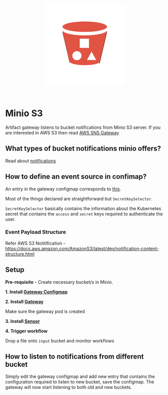 <p align="center">
  <img src="https://github.com/argoproj/argo-events/blob/ebdbdd4a2a8ce47a0fc6e9a6a63531be2c26148a/docs/assets/s3.png?raw=true" alt="Minio S3"/>
</p>

<br/>


# Minio S3

Artifact gateway listens to bucket notifications from Minio S3 server. If you are interested in AWS S3 then 
read [AWS SNS Gateway](../../community/aws-sns/README.md) 

## What types of bucket notifications minio offers?
Read about [notifications](https://docs.minio.io/docs/minio-bucket-notification-guide.html)

## How to define an event source in confimap?
An entry in the gateway configmap corresponds to [this](https://github.com/argoproj/argo-events/blob/a913dafbf000eb05401ef2c847b29152af82977f/pkg/apis/common/s3.go#L26-L33).

Most of the things declared are straightforward but `SecretKeySelector`. 

`SecretKeySelector` basically contains the information about the Kubernetes secret that 
contains the `access` and `secret` keys required to authenticate the user.

### Event Payload Structure
Refer AWS S3 Notitification - https://docs.aws.amazon.com/AmazonS3/latest/dev/notification-content-structure.html

## Setup

**Pre-requisite** - Create necessary bucket/s in Minio.

**1. Install [Gateway Configmap](../../../examples/gateways/artifact-gateway-configmap.yaml)**

**2. Install [Gateway](../../../examples/gateways/artifact-http.yaml)**

Make sure the gateway pod is created
   
**3. Install [Sensor](../../../examples/sensors/artifact.yaml)**

**4. Trigger workflow**

Drop a file onto `input` bucket and monitor workflows

## How to listen to notifications from different bucket
Simply edit the gateway configmap and add new entry that contains the configuration required to listen to new bucket, save
the configmap. The gateway will now start listening to both old and new buckets. 
